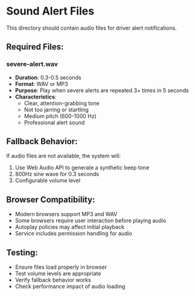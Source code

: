 # Sound Alert Files

This directory should contain audio files for driver alert notifications.

## Required Files:

### severe-alert.wav
- **Duration**: 0.3-0.5 seconds
- **Format**: WAV or MP3
- **Purpose**: Play when severe alerts are repeated 3+ times in 5 seconds
- **Characteristics**: 
  - Clear, attention-grabbing tone
  - Not too jarring or startling
  - Medium pitch (600-1000 Hz)
  - Professional alert sound

## Fallback Behavior:
If audio files are not available, the system will:
1. Use Web Audio API to generate a synthetic beep tone
2. 800Hz sine wave for 0.3 seconds
3. Configurable volume level

## Browser Compatibility:
- Modern browsers support MP3 and WAV
- Some browsers require user interaction before playing audio
- Autoplay policies may affect initial playback
- Service includes permission handling for audio

## Testing:
- Ensure files load properly in browser
- Test volume levels are appropriate
- Verify fallback behavior works
- Check performance impact of audio loading